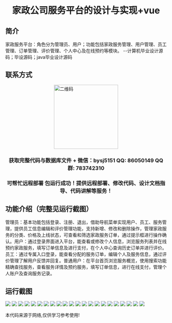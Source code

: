 <p><h1 align="center">家政公司服务平台的设计与实现+vue</h1></p>

## 简介
家政服务平台：角色分为管理员、用户；功能包括家政服务管理、用户管理、员工管理、订单管理、评价管理、个人中心及在线预约等模块。    --计算机毕业设计源码；毕设源码；java毕业设计源码


## 联系方式
<img src="https://bs-1329754181.cos.ap-shanghai.myqcloud.com/wx.jpg" alt="二维码" style="display: block; margin: 0 auto;" width="200px">
<p><h3 align="center">获取完整代码与数据库文件 + 微信：bysj5151 QQ: 86050149 QQ群: 783742310</h3></p>
<p><h3 align="center">可帮忙远程部署 包运行成功！提供远程部署、修改代码、设计文档指导、代码讲解等服务！</h3></p>

## 功能介绍（完整见运行截图）
管理员：基本功能包括登录、注册、退出，借助导航菜单实现用户、员工、服务管理，提供员工信息编辑和评价管理功能，支持新增、修改和删除操作，管理家政服务的分类、价格及上线状态，可查看和筛选家政服务订单，通过提示框进行操作确认。用户：通过登录界面进入平台，能查看或修改个人信息，浏览服务列表并在线预约家政服务，填写订单信息及进行支付，在个人中心查询历史订单并进行评价。员工：通过专属入口登录，能查看分配的服务订单，编辑个人及服务信息，通过评价管理了解用户反馈并回复。普通用户：在平台首页浏览服务概览，使用搜索功能精确查找服务，查看服务详情及预约服务，填写订单信息，进行在线支付，管理个人账户及查询服务记录。


## 运行截图
![](https://bs-1329754181.cos.ap-shanghai.myqcloud.com/ssm/JiaZhengGongSiFuWuPingTai/img/001.jpg)
![](https://bs-1329754181.cos.ap-shanghai.myqcloud.com/ssm/JiaZhengGongSiFuWuPingTai/img/002.jpg)
![](https://bs-1329754181.cos.ap-shanghai.myqcloud.com/ssm/JiaZhengGongSiFuWuPingTai/img/003.jpg)
![](https://bs-1329754181.cos.ap-shanghai.myqcloud.com/ssm/JiaZhengGongSiFuWuPingTai/img/004.jpg)
![](https://bs-1329754181.cos.ap-shanghai.myqcloud.com/ssm/JiaZhengGongSiFuWuPingTai/img/005.jpg)
![](https://bs-1329754181.cos.ap-shanghai.myqcloud.com/ssm/JiaZhengGongSiFuWuPingTai/img/006.jpg)
![](https://bs-1329754181.cos.ap-shanghai.myqcloud.com/ssm/JiaZhengGongSiFuWuPingTai/img/007.jpg)
![](https://bs-1329754181.cos.ap-shanghai.myqcloud.com/ssm/JiaZhengGongSiFuWuPingTai/img/008.jpg)
![](https://bs-1329754181.cos.ap-shanghai.myqcloud.com/ssm/JiaZhengGongSiFuWuPingTai/img/009.jpg)
![](https://bs-1329754181.cos.ap-shanghai.myqcloud.com/ssm/JiaZhengGongSiFuWuPingTai/img/010.jpg)
![](https://bs-1329754181.cos.ap-shanghai.myqcloud.com/ssm/JiaZhengGongSiFuWuPingTai/img/011.jpg)
![](https://bs-1329754181.cos.ap-shanghai.myqcloud.com/ssm/JiaZhengGongSiFuWuPingTai/img/012.jpg)
![](https://bs-1329754181.cos.ap-shanghai.myqcloud.com/ssm/JiaZhengGongSiFuWuPingTai/img/013.jpg)
![](https://bs-1329754181.cos.ap-shanghai.myqcloud.com/ssm/JiaZhengGongSiFuWuPingTai/img/014.jpg)
![](https://bs-1329754181.cos.ap-shanghai.myqcloud.com/ssm/JiaZhengGongSiFuWuPingTai/img/015.jpg)
![](https://bs-1329754181.cos.ap-shanghai.myqcloud.com/ssm/JiaZhengGongSiFuWuPingTai/img/016.jpg)
![](https://bs-1329754181.cos.ap-shanghai.myqcloud.com/ssm/JiaZhengGongSiFuWuPingTai/img/017.jpg)
![](https://bs-1329754181.cos.ap-shanghai.myqcloud.com/ssm/JiaZhengGongSiFuWuPingTai/img/018.jpg)
![](https://bs-1329754181.cos.ap-shanghai.myqcloud.com/ssm/JiaZhengGongSiFuWuPingTai/img/019.jpg)
![](https://bs-1329754181.cos.ap-shanghai.myqcloud.com/ssm/JiaZhengGongSiFuWuPingTai/img/020.jpg)
![](https://bs-1329754181.cos.ap-shanghai.myqcloud.com/ssm/JiaZhengGongSiFuWuPingTai/img/021.jpg)
![](https://bs-1329754181.cos.ap-shanghai.myqcloud.com/ssm/JiaZhengGongSiFuWuPingTai/img/022.jpg)

<p>本代码来源于网络,仅供学习参考使用!</p>
